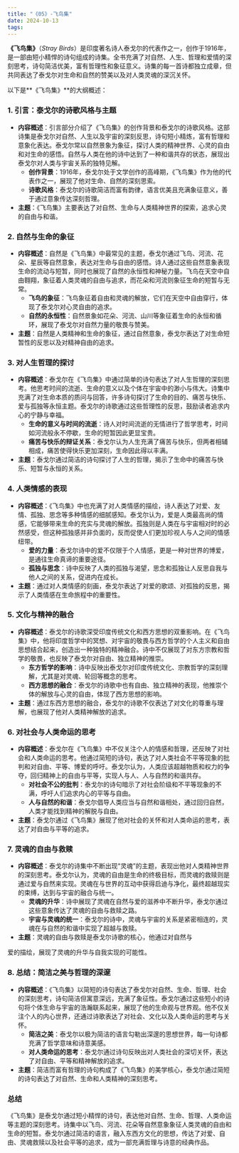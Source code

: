 ```yaml
---
title: "《05》-飞鸟集"
date: 2024-10-13
tags: 
---
```

**《飞鸟集》**（*Stray Birds*）是印度著名诗人泰戈尔的代表作之一，创作于1916年，是一部由短小精悍的诗句组成的诗集。全书充满了对自然、人生、哲理和爱情的深刻思考，诗句简洁优美，富有哲理性和象征意义。诗集的每一首诗都独立成章，但共同表达了泰戈尔对生命和自然的赞美以及对人类灵魂的深沉关怀。

以下是**《飞鸟集》**的大纲概述：

### 1. **引言：泰戈尔的诗歌风格与主题**
- **内容概述**：引言部分介绍了《飞鸟集》的创作背景和泰戈尔的诗歌风格。这部诗集是泰戈尔对自然、人生以及宇宙的深刻反思，诗句短小精炼，富有哲理和意象化表达。泰戈尔常以自然景象为象征，探讨人类的精神世界、心灵的自由和对生命的感悟。自然与人类在他的诗中达到了一种和谐共存的状态，展现出泰戈尔对人类与宇宙关系的独特见解。
  - **创作背景**：1916年，泰戈尔处于文学创作的高峰期，《飞鸟集》作为他的代表作之一，展现了他对生命、自然的深刻思索。
  - **诗歌风格**：泰戈尔的诗歌简洁而富有韵律，语言优美且充满象征意义，善于通过意象传达深刻哲理。
- **主题**：《飞鸟集》主要表达了对自然、生命与人类精神世界的探索，追求心灵的自由与和谐。

### 2. **自然与生命的象征**
- **内容概述**：自然是《飞鸟集》中最常见的主题，泰戈尔通过飞鸟、河流、花朵、星辰等自然意象，表达对生命与自由的感悟。诗人通过这些自然意象表现生命的流动与短暂，同时也展现了自然的永恒性和神秘力量。飞鸟在天空中自由翱翔，象征着人类灵魂的自由与追求，而花朵和河流则象征生命的短暂与无常。
  - **飞鸟的象征**：飞鸟象征着自由和灵魂的解放，它们在天空中自由穿行，体现了泰戈尔对心灵自由的追求。
  - **自然的永恒性**：自然景象如花朵、河流、山川等象征着生命的永恒和循环，展现了泰戈尔对自然力量的敬畏与赞美。
- **主题**：自然是人类精神和生命的象征，通过自然意象，泰戈尔表达了对生命短暂性的反思以及对精神自由的追求。

### 3. **对人生哲理的探讨**
- **内容概述**：泰戈尔在《飞鸟集》中通过简单的诗句表达了对人生哲理的深刻思考。他思考时间的流逝、生命的意义以及个体在宇宙中的渺小与伟大。诗集中充满了对生命本质的质问与回答，许多诗句探讨了生命的目的、痛苦与快乐、爱与孤独等永恒主题。泰戈尔的诗歌通过这些哲理性的反思，鼓励读者追求内心的宁静与幸福。
  - **生命的意义与时间的流逝**：诗人对时间流逝的无情进行了哲学思考，时间如河流般永不停歇，生命的短暂因此更显宝贵。
  - **痛苦与快乐的辩证关系**：泰戈尔认为人生充满了痛苦与快乐，但两者相辅相成，痛苦使得快乐更加深刻，生命因此得以丰满。
- **主题**：泰戈尔通过简洁的诗句探讨了人生的哲理，揭示了生命中的痛苦与快乐、短暂与永恒的关系。

### 4. **人类情感的表现**
- **内容概述**：《飞鸟集》中也充满了对人类情感的描绘，诗人表达了对爱、友情、孤独、思念等多种情感的细腻感知。泰戈尔认为，爱是人类最高尚的情感，它能够带来生命的充实与灵魂的解放。孤独则是人类在与宇宙相对时的必然感受，但这种孤独感并非负面的，反而促使人们更加珍视人与人之间的情感纽带。
  - **爱的力量**：泰戈尔诗中的爱不仅限于个人情感，更是一种对世界的博爱，是通往生命真谛的重要途径。
  - **孤独与思念**：诗中反映了人类的孤独与渴望，思念和孤独让人反思自我与他人之间的关系，促进内在成长。
- **主题**：通过对人类情感的刻画，泰戈尔表达了对爱的歌颂、对孤独的反思，揭示了人类情感在生命旅程中的重要性。

### 5. **文化与精神的融合**
- **内容概述**：泰戈尔的诗歌深受印度传统文化和西方思想的双重影响。在《飞鸟集》中，他将印度哲学中的冥想、对宇宙的敬畏与西方哲学的个人主义和自由思想结合起来，创造出一种独特的精神融合。诗中不仅展现了对东方宗教和哲学的敬畏，也反映了泰戈尔对自由、独立精神的推崇。
  - **东方哲学的影响**：诗中反映出泰戈尔对印度传统文化、宗教哲学的深刻理解，尤其是对灵魂、轮回等概念的思考。
  - **西方思想的融合**：泰戈尔的诗歌中也有自由、独立精神的表现，他推崇个体的解放与心灵的自由，体现了西方思想的影响。
- **主题**：通过东西方思想的融合，泰戈尔的诗歌不仅表达了对文化的尊重与理解，也展现了他对人类精神解放的追求。

### 6. **对社会与人类命运的思考**
- **内容概述**：泰戈尔在《飞鸟集》中不仅关注个人的情感和哲理，还反映了对社会和人类命运的思考。他通过简短的诗句，表达了对人类社会不平等现象的批判和对自由、平等、博爱的呼吁。泰戈尔认为，人类应该超越物质和权力的争夺，回归精神上的自由与平等，实现人与人、人与自然的和谐共存。
  - **对社会不公的批判**：泰戈尔的诗句暗示了对社会阶级和不平等现象的不满，呼吁人们追求内心的平等与自由。
  - **人与自然的和谐**：泰戈尔倡导人类应当与自然和谐相处，通过回归自然，人类才能找到精神的解脱与自由。
- **主题**：泰戈尔通过《飞鸟集》展现了他对社会的关怀和对人类命运的思考，表达了对自由与平等的追求。

### 7. **灵魂的自由与救赎**
- **内容概述**：泰戈尔的诗集中不断出现“灵魂”的主题，表现出他对人类精神世界的深刻思考。泰戈尔认为，灵魂的自由是生命的终极目标，而灵魂的救赎则是通过爱与自然来实现。灵魂在与世界的互动中获得启迪与净化，最终超越现实的束缚，达到与宇宙的融合与统一。
  - **灵魂的升华**：诗中展现了灵魂在自然与爱的滋养中不断升华，泰戈尔通过这些意象传达了灵魂的自由与救赎之路。
  - **宇宙与灵魂的统一**：泰戈尔的诗中，灵魂与宇宙的关系是紧密相连的，灵魂在与自然的和谐中实现了超越与救赎。
- **主题**：灵魂的自由与救赎是泰戈尔诗歌的核心，他通过对自然与

爱的描绘，展现了灵魂的升华与自我实现的可能性。

### 8. **总结：简洁之美与哲理的深邃**
- **内容概述**：《飞鸟集》以简短的诗句表达了泰戈尔对自然、生命、哲理、社会的深刻思考，诗句简洁但寓意深远，充满了象征性。泰戈尔通过这些短小的诗句将个体生命与宇宙的浩瀚联系起来，展现了他的生命观与世界观。他不仅关注个人的内心世界，还通过诗歌表达了对社会、文化以及人类命运的思考与关怀。
  - **简洁之美**：泰戈尔以极为简洁的语言勾勒出深邃的思想世界，每一句诗都充满了哲学意味和诗意美感。
  - **对人类命运的思考**：泰戈尔通过诗句反映出对人类社会的深切关怀，表达了对自由、平等和精神解放的追求。
- **主题**：简洁而富有哲理的诗句构成了《飞鸟集》的美学核心，泰戈尔通过简短的诗句表达了对自然、生命和人类精神的深刻思考。

### **总结**
《飞鸟集》是泰戈尔通过短小精悍的诗句，表达他对自然、生命、哲理、人类命运等主题的深刻思考。诗集中以飞鸟、河流、花朵等自然意象象征人类灵魂的自由和生命的短暂。泰戈尔通过简洁的语言，融入东西方文化的思想，传达了对爱、自由、灵魂救赎以及社会平等的追求，成为一部充满哲理与诗意的经典作品。
